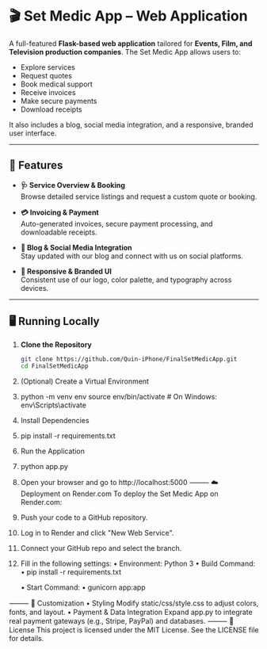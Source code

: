 # 🎬 Set Medic App – Web Application

A full-featured **Flask-based web application** tailored for **Events, Film, and Television production companies**. The Set Medic App allows users to:

- Explore services
- Request quotes
- Book medical support
- Receive invoices
- Make secure payments
- Download receipts

It also includes a blog, social media integration, and a responsive, branded user interface.

---

## 🚀 Features

- **🩺 Service Overview & Booking**  
  Browse detailed service listings and request a custom quote or booking.

- **💳 Invoicing & Payment**  
  Auto-generated invoices, secure payment processing, and downloadable receipts.

- **📰 Blog & Social Media Integration**  
  Stay updated with our blog and connect with us on social platforms.

- **🎨 Responsive & Branded UI**  
  Consistent use of our logo, color palette, and typography across devices.

---

## 🖥️ Running Locally

1. **Clone the Repository**

   ```bash
   git clone https://github.com/Quin-iPhone/FinalSetMedicApp.git
   cd FinalSetMedicApp

2. (Optional) Create a Virtual Environment
2. python -m venv env
source env/bin/activate  # On Windows: env\Scripts\activate

3. Install Dependencies
3. pip install -r requirements.txt

4. Run the Application
4. python app.py

5. Open your browser and go to http://localhost:5000
⸻
☁️ Deployment on Render.com
To deploy the Set Medic App on Render.com:
1. Push your code to a GitHub repository.
2. Log in to Render and click "New Web Service".
3. Connect your GitHub repo and select the branch.
4. Fill in the following settings:
    • Environment: Python 3
    • Build Command:
    • pip install -r requirements.txt

    • Start Command:
    • gunicorn app:app

⸻
🎨 Customization
• Styling
Modify static/css/style.css to adjust colors, fonts, and layout.
• Payment & Data Integration
Expand app.py to integrate real payment gateways (e.g., Stripe, PayPal) and databases.
⸻
📄 License
This project is licensed under the MIT License. See the LICENSE file for details.
